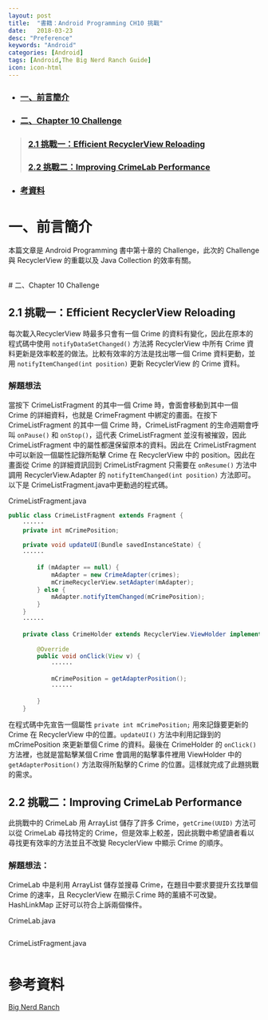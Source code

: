 ```yaml
---
layout: post
title:  "書籍：Android Programming CH10 挑戰"
date:   2018-03-23
desc: "Preference"
keywords: "Android"
categories: [Android]
tags: [Android,The Big Nerd Ranch Guide]
icon: icon-html
---
```


* ### [一、前言簡介](#1)
* ### [二、Chapter 10 Challenge](#2)
> ### [2.1 挑戰一：Efficient RecyclerView Reloading](#2.1)
> ### [2.2 挑戰二：Improving CrimeLab Performance](#2.2)
* ### [考資料](#3)

<h2 id="1"></h2>

# 一、前言簡介
本篇文章是 Android Programming 書中第十章的 Challenge，此次的 Challenge 與 RecyclerView 的重載以及 Java Collection 的效率有關。

<h2 id="1"></h2>
# 二、Chapter 10 Challenge

## 2.1 挑戰一：Efficient RecyclerView Reloading
每次載入RecyclerView 時最多只會有一個 Crime 的資料有變化，因此在原本的程式碼中使用 `notifyDataSetChanged()` 方法將 RecyclerView 中所有 Crime 資料更新是效率較差的做法。比較有效率的方法是找出哪一個 Crime 資料更動，並用 `notifyItemChanged(int position)` 更新 RecyclerView 的 Crime 資料。

### 解題想法
當按下 CrimeListFragment 的其中一個 Crime 時，會面會移動到其中一個 Crime 的詳細資料，也就是 CrimeFragment 中綁定的畫面。在按下 CrimeListFragment 的其中一個 Crime 時，CrimeListFragment 的生命週期會呼叫 `onPause()` 和 `onStop()`，這代表 CrimeListFragment 並沒有被摧毀，因此 CrimeListFragment 中的屬性都還保留原本的資料。因此在 CrimeListFragment 中可以新設一個屬性記錄所點擊 Crime 在 RecyclerView 中的 position。因此在畫面從 Crime 的詳細資訊回到 CrimeListFragment 只需要在 `onResume()` 方法中調用 RecyclerView.Adapter 的 `notifyItemChanged(int position)` 方法即可。以下是 CrimeListFragment.java中更動過的程式碼。

CrimeListFragment.java
```java
public class CrimeListFragment extends Fragment {
    ······
    private int mCrimePosition;
    
    private void updateUI(Bundle savedInstanceState) {
    ······
    
        if (mAdapter == null) {
            mAdapter = new CrimeAdapter(crimes);
            mCrimeRecyclerView.setAdapter(mAdapter);
        } else {
            mAdapter.notifyItemChanged(mCrimePosition);
        }
    }
    ······
    
    private class CrimeHolder extends RecyclerView.ViewHolder implements View.OnClickListener {
    
        @Override
        public void onClick(View v) {
            ······
            
            mCrimePosition = getAdapterPosition();
            ······
            
        }
    }
```
在程式碼中先宣告一個屬性 `private int mCrimePosition;` 用來記錄要更新的 Crime 在 RecyclerView 中的位置。`updateUI()` 方法中利用記錄到的 mCrimePosition 來更新單個Ｃrime 的資料。最後在 CrimeHolder 的 `onClick()` 方法裡，也就是當點擊某個Ｃrime 會調用的點擊事件裡用 ViewHolder 中的 `getAdapterPosition()` 方法取得所點擊的Ｃrime 的位置。這樣就完成了此題挑戰的需求。

## 2.2 挑戰二：Improving CrimeLab Performance
此挑戰中的 CrimeLab 用 ArrayList 儲存了許多 Crime，`getCrime(UUID)` 方法可以從 CrimeLab 尋找特定的 Crime，但是效率上較差，因此挑戰中希望讀者看以尋找更有效率的方法並且不改變 RecyclerView 中顯示 Crime 的順序。

### 解題想法：
CrimeLab 中是利用 ArrayList 儲存並搜尋 Crime，在題目中要求要提升玄找單個 Crime 的速率，且 RecyclerView 在顯示Ｃrime 時的薰續不可改變。HashLinkMap 正好可以符合上訴兩個條件。

CrimeLab.java
```java
```

CrimeListFragment.java
```java
```

# 參考資料
[Big Nerd Ranch](https://forums.bignerdranch.com/c/android-programming-the-big-nerd-ranch-guide)